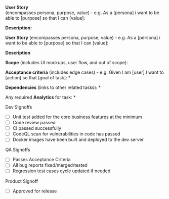 **User Story**\
(encompasses persona, purpose, value) - e.g. As a [persona] i want to be able to [purpose] so that I can [value]:

**Description:**

**User Story**
(encompasses persona, purpose, value) - e.g. As a [persona] i want to be able to [purpose] so that I can [value]:

**Description**

**Scope**
(includes UI mockups, user flow, and out of scope):

**Acceptance criteria**
(includes edge cases)  - e.g. Given I am [user] I want to [action] so that [goal of task]:
*

**Dependencies**
(links to other related tasks):
*

Any required **Analytics** for task:
*

Dev Signoffs
- [ ] Unit test added for the core business features at the minimum
- [ ] Code review passed
- [ ] CI passed successfully
- [ ] CodeQL scan for vulnerabilities in code has passed 
- [ ] Docker images have been built and deployed to the dev server

QA Signoffs
- [ ] Passes Acceptance Criteria
- [ ] All bug reports fixed/merged/tested
- [ ] Regression test cases cycle updated if needed

Product Signoff
- [ ] Approved for release

